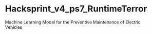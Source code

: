# Hacksprint_v4_ps7_RuntimeTerror
Machine Learning Model for the Preventive Maintenance of Electric Vehicles

